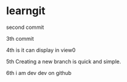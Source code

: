# learngit
second commit

3th commit

4th is it can display in view0

5th Creating a new branch is quick and simple.

6th i am dev dev on github
